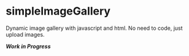 simpleImageGallery
==================

Dynamic image gallery with javascript and html. No need to code, just upload images.

***Work in Progress***
